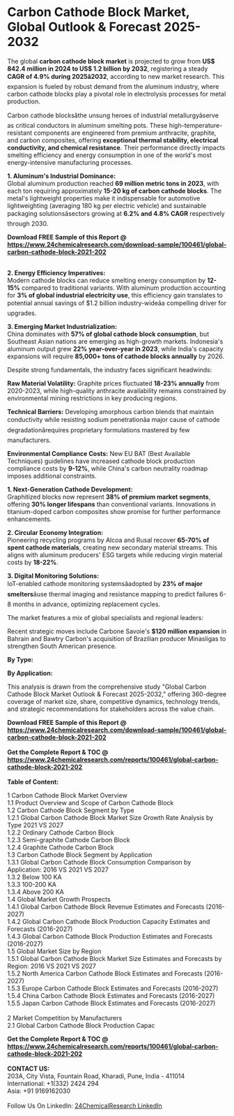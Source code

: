 <h1>Carbon Cathode Block Market, Global Outlook &amp; Forecast 2025-2032</h1><p>The global <strong>carbon cathode block market</strong> is projected to grow from <strong>US$ 842.4 million in 2024 to US$ 1.2 billion by 2032</strong>, registering a steady <strong>CAGR of 4.9% during 2025â2032</strong>, according to new market research. This expansion is fueled by robust demand from the aluminum industry, where carbon cathode blocks play a pivotal role in electrolysis processes for metal production.</p><p>Carbon cathode blocksâthe unsung heroes of industrial metallurgyâserve as critical conductors in aluminum smelting pots. These high-temperature-resistant components are engineered from premium anthracite, graphite, and carbon composites, offering <strong>exceptional thermal stability, electrical conductivity, and chemical resistance</strong>. Their performance directly impacts smelting efficiency and energy consumption in one of the world's most energy-intensive manufacturing processes.</p><p><strong>1. Aluminum's Industrial Dominance:</strong><br>
Global aluminum production reached <strong>69 million metric tons in 2023</strong>, with each ton requiring approximately <strong>15-20 kg of carbon cathode blocks</strong>. The metal's lightweight properties make it indispensable for automotive lightweighting (averaging 180 kg per electric vehicle) and sustainable packaging solutionsâsectors growing at <strong>6.2% and 4.8% CAGR</strong> respectively through 2030.</p><div><b>Download FREE Sample of this Report @ 
            <a href="https://www.24chemicalresearch.com/download-sample/100461/global-carbon-cathode-block-2021-202">
            https://www.24chemicalresearch.com/download-sample/100461/global-carbon-cathode-block-2021-202</a></b></div><br><p><strong>2. Energy Efficiency Imperatives:</strong><br>
Modern cathode blocks can reduce smelting energy consumption by <strong>12-15%</strong> compared to traditional variants. With aluminum production accounting for <strong>3% of global industrial electricity use</strong>, this efficiency gain translates to potential annual savings of $1.2 billion industry-wideâa compelling driver for upgrades.</p><p><strong>3. Emerging Market Industrialization:</strong><br>
China dominates with <strong>57% of global cathode block consumption</strong>, but Southeast Asian nations are emerging as high-growth markets. Indonesia's aluminum output grew <strong>22% year-over-year in 2023</strong>, while India's capacity expansions will require <strong>85,000+ tons of cathode blocks annually</strong> by 2026.</p><p>Despite strong fundamentals, the industry faces significant headwinds:</p><p><strong>Raw Material Volatility:</strong> Graphite prices fluctuated <strong>18-23% annually</strong> from 2020-2023, while high-quality anthracite availability remains constrained by environmental mining restrictions in key producing regions.</p><p><strong>Technical Barriers:</strong> Developing amorphous carbon blends that maintain conductivity while resisting sodium penetrationâa major cause of cathode degradationârequires proprietary formulations mastered by few manufacturers.</p><p><strong>Environmental Compliance Costs:</strong> New EU BAT (Best Available Techniques) guidelines have increased cathode block production compliance costs by <strong>9-12%</strong>, while China's carbon neutrality roadmap imposes additional constraints.</p><p><strong>1. Next-Generation Cathode Development:</strong><br>
Graphitized blocks now represent <strong>38% of premium market segments</strong>, offering <strong>30% longer lifespans</strong> than conventional variants. Innovations in titanium-doped carbon composites show promise for further performance enhancements.</p><p><strong>2. Circular Economy Integration:</strong><br>
Pioneering recycling programs by Alcoa and Rusal recover <strong>65-70% of spent cathode materials</strong>, creating new secondary material streams. This aligns with aluminum producers' ESG targets while reducing virgin material costs by <strong>18-22%</strong>.</p><p><strong>3. Digital Monitoring Solutions:</strong><br>
IoT-enabled cathode monitoring systemsâadopted by <strong>23% of major smelters</strong>âuse thermal imaging and resistance mapping to predict failures 6-8 months in advance, optimizing replacement cycles.</p><p>The market features a mix of global specialists and regional leaders:</p><p>Recent strategic moves include Carbone Savoie's <strong>$120 million expansion</strong> in Bahrain and Bawtry Carbon's acquisition of Brazilian producer Minasligas to strengthen South American presence.</p><p><strong>By Type:</strong></p><p><strong>By Application:</strong></p><p>This analysis is drawn from the comprehensive study "Global Carbon Cathode Block Market Outlook &amp; Forecast 2025-2032," offering 360-degree coverage of market size, share, competitive dynamics, technology trends, and strategic recommendations for stakeholders across the value chain.</p><div><b>Download FREE Sample of this Report @ 
            <a href="https://www.24chemicalresearch.com/download-sample/100461/global-carbon-cathode-block-2021-202">
            https://www.24chemicalresearch.com/download-sample/100461/global-carbon-cathode-block-2021-202</a></b></div><br><div><b>Get the Complete Report & TOC @ 
            <a href="https://www.24chemicalresearch.com/reports/100461/global-carbon-cathode-block-2021-202">
            https://www.24chemicalresearch.com/reports/100461/global-carbon-cathode-block-2021-202</a></b></div><br>
            <b>Table of Content:</b><p>1 Carbon Cathode Block Market Overview<br />
    1.1 Product Overview and Scope of Carbon Cathode Block<br />
    1.2 Carbon Cathode Block Segment by Type<br />
        1.2.1 Global Carbon Cathode Block Market Size Growth Rate Analysis by Type 2021 VS 2027<br />
        1.2.2 Ordinary Cathode Carbon Block<br />
        1.2.3 Semi-graphite Cathode Carbon Block<br />
        1.2.4 Graphite Cathode Carbon Block<br />
    1.3 Carbon Cathode Block Segment by Application<br />
        1.3.1 Global Carbon Cathode Block Consumption Comparison by Application: 2016 VS 2021 VS 2027<br />
        1.3.2 Below 100 KA<br />
        1.3.3 100-200 KA<br />
        1.3.4 Above 200 KA<br />
    1.4 Global Market Growth Prospects<br />
        1.4.1 Global Carbon Cathode Block Revenue Estimates and Forecasts (2016-2027)<br />
        1.4.2 Global Carbon Cathode Block Production Capacity Estimates and Forecasts (2016-2027)<br />
        1.4.3 Global Carbon Cathode Block Production Estimates and Forecasts (2016-2027)<br />
    1.5 Global Market Size by Region<br />
        1.5.1 Global Carbon Cathode Block Market Size Estimates and Forecasts by Region: 2016 VS 2021 VS 2027<br />
        1.5.2 North America Carbon Cathode Block Estimates and Forecasts (2016-2027)<br />
        1.5.3 Europe Carbon Cathode Block Estimates and Forecasts (2016-2027)<br />
        1.5.4 China Carbon Cathode Block Estimates and Forecasts (2016-2027)<br />
        1.5.5 Japan Carbon Cathode Block Estimates and Forecasts (2016-2027)<br />
<br />
2 Market Competition by Manufacturers<br />
    2.1 Global Carbon Cathode Block Production Capac</p><div><b>Get the Complete Report & TOC @ 
            <a href="https://www.24chemicalresearch.com/reports/100461/global-carbon-cathode-block-2021-202">
            https://www.24chemicalresearch.com/reports/100461/global-carbon-cathode-block-2021-202</a></b></div><br><b>CONTACT US:</b><br>
            203A, City Vista, Fountain Road, Kharadi, Pune, India - 411014<br>
            International: +1(332) 2424 294<br>
            Asia: +91 9169162030 <br><br>
            Follow Us On LinkedIn: <a href="https://www.linkedin.com/company/24chemicalresearch/">24ChemicalResearch LinkedIn</a>